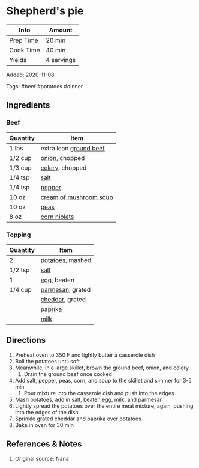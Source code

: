 # Shepherd's pie

| Info      | Amount     |
| --------- | ---------- |
| Prep Time | 20 min     |
| Cook Time | 40 min     |
| Yields    | 4 servings |

Added: 2020-11-08

Tags: #beef #potatoes #dinner

## Ingredients

### Beef

| Quantity | Item                                                                      |
| -------- | ------------------------------------------------------------------------- |
| 1 lbs    | extra lean [ground beef](../_ingredients/ground%20beef.md)                |
| 1/2 cup  | [onion](../_ingredients/onion.md), chopped                                |
| 1/3 cup  | [celery](../_ingredients/celery.md), chopped                              |
| 1/4 tsp  | [salt](../_ingredients/salt.md)                                           |
| 1/4 tsp  | [pepper](../_ingredients/pepper.md)                                       |
| 10 oz    | [cream of mushroom soup](../_ingredients/cream%20of%20mushroom%20soup.md) |
| 10 oz    | [peas](../_ingredients/peas.md)                                           |
| 8 oz     | [corn niblets](../_ingredients/corn.md)                                   |

### Topping

| Quantity | Item                                            |
| -------- | ----------------------------------------------- |
| 2        | [potatoes](../_ingredients/potato.md), mashed   |
| 1/2 tsp  | [salt](../_ingredients/salt.md)                 |
| 1        | [egg](../_ingredients/egg.md), beaten           |
| 1/4 cup  | [parmesan](../_ingredients/parmesan.md), grated |
|          | [cheddar](../_ingredients/cheddar.md), grated   |
|          | [paprika](../_ingredients/paprika.md)           |
|          | [milk](../_ingredients/milk.md)                 |

## Directions

1. Preheat oven to 350 F and lightly butter a casserole dish
2. Boil the potatoes until soft
3. Meanwhile, in a large skillet, brown the ground beef, onion, and celery
    1. Drain the ground beef once cooked
4. Add salt, pepper, peas, corn, and soup to the skillet and simmer for 3-5 min
    1. Pour mixture into the casserole dish and push into the edges
5. Mash potatoes, add in salt, beaten egg, milk, and parmesan
6. Lightly spread the potatoes over the entire meat mixture, again, pushing into the edges of the dish
7. Sprinkle grated cheddar and paprika over potatoes
8. Bake in oven for 30 min

## References & Notes

1. Original source: Nana

